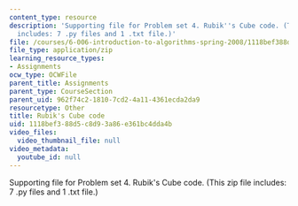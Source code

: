 ```yaml
---
content_type: resource
description: 'Supporting file for Problem set 4. Rubik''s Cube code. (This zip file
  includes: 7 .py files and 1 .txt file.)'
file: /courses/6-006-introduction-to-algorithms-spring-2008/1118bef388d5c8d93a86e361bc4dda4b_ps4_rubik.zip
file_type: application/zip
learning_resource_types:
- Assignments
ocw_type: OCWFile
parent_title: Assignments
parent_type: CourseSection
parent_uid: 962f74c2-1810-7cd2-4a11-4361ecda2da9
resourcetype: Other
title: Rubik's Cube code
uid: 1118bef3-88d5-c8d9-3a86-e361bc4dda4b
video_files:
  video_thumbnail_file: null
video_metadata:
  youtube_id: null
---
```

Supporting file for Problem set 4. Rubik's Cube code. (This zip file includes: 7 .py files and 1 .txt file.)

